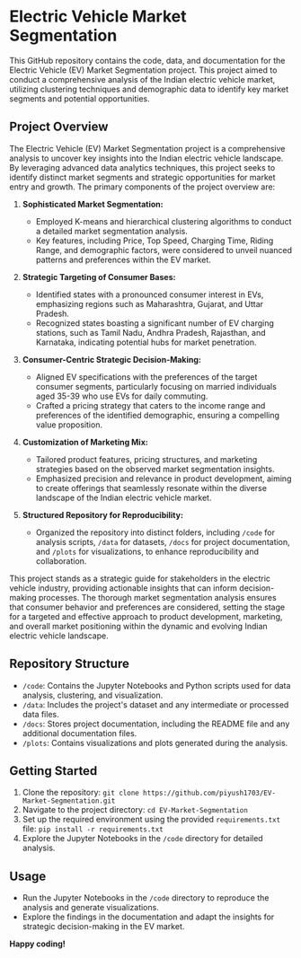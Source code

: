 # Electric Vehicle Market Segmentation

This GitHub repository contains the code, data, and documentation for the Electric Vehicle (EV) Market Segmentation project. This project aimed to conduct a comprehensive analysis of the Indian electric vehicle market, utilizing clustering techniques and demographic data to identify key market segments and potential opportunities.

## Project Overview

The Electric Vehicle (EV) Market Segmentation project is a comprehensive analysis to uncover key insights into the Indian electric vehicle landscape. By leveraging advanced data analytics techniques, this project seeks to identify distinct market segments and strategic opportunities for market entry and growth. The primary components of the project overview are:

1. **Sophisticated Market Segmentation:**
   - Employed K-means and hierarchical clustering algorithms to conduct a detailed market segmentation analysis.
   - Key features, including Price, Top Speed, Charging Time, Riding Range, and demographic factors, were considered to unveil nuanced patterns and preferences within the EV market.

2. **Strategic Targeting of Consumer Bases:**
   - Identified states with a pronounced consumer interest in EVs, emphasizing regions such as Maharashtra, Gujarat, and Uttar Pradesh.
   - Recognized states boasting a significant number of EV charging stations, such as Tamil Nadu, Andhra Pradesh, Rajasthan, and Karnataka, indicating potential hubs for market penetration.

3. **Consumer-Centric Strategic Decision-Making:**
   - Aligned EV specifications with the preferences of the target consumer segments, particularly focusing on married individuals aged 35-39 who use EVs for daily commuting.
   - Crafted a pricing strategy that caters to the income range and preferences of the identified demographic, ensuring a compelling value proposition.

4. **Customization of Marketing Mix:**
   - Tailored product features, pricing structures, and marketing strategies based on the observed market segmentation insights.
   - Emphasized precision and relevance in product development, aiming to create offerings that seamlessly resonate within the diverse landscape of the Indian electric vehicle market.

5. **Structured Repository for Reproducibility:**
   - Organized the repository into distinct folders, including `/code` for analysis scripts, `/data` for datasets, `/docs` for project documentation, and `/plots` for visualizations, to enhance reproducibility and collaboration.

This project stands as a strategic guide for stakeholders in the electric vehicle industry, providing actionable insights that can inform decision-making processes. The thorough market segmentation analysis ensures that consumer behavior and preferences are considered, setting the stage for a targeted and effective approach to product development, marketing, and overall market positioning within the dynamic and evolving Indian electric vehicle landscape.

## Repository Structure

- `/code`: Contains the Jupyter Notebooks and Python scripts used for data analysis, clustering, and visualization.
- `/data`: Includes the project's dataset and any intermediate or processed data files.
- `/docs`: Stores project documentation, including the README file and any additional documentation files.
- `/plots`: Contains visualizations and plots generated during the analysis.

## Getting Started

1. Clone the repository: `git clone https://github.com/piyush1703/EV-Market-Segmentation.git`
2. Navigate to the project directory: `cd EV-Market-Segmentation`
3. Set up the required environment using the provided `requirements.txt` file: `pip install -r requirements.txt`
4. Explore the Jupyter Notebooks in the `/code` directory for detailed analysis.

## Usage

- Run the Jupyter Notebooks in the `/code` directory to reproduce the analysis and generate visualizations.
- Explore the findings in the documentation and adapt the insights for strategic decision-making in the EV market.

**Happy coding!**
